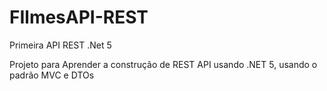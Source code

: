 # FIlmesAPI-REST
Primeira API REST .Net 5

Projeto para Aprender a construção de REST API usando .NET 5, usando o padrão MVC e DTOs 
